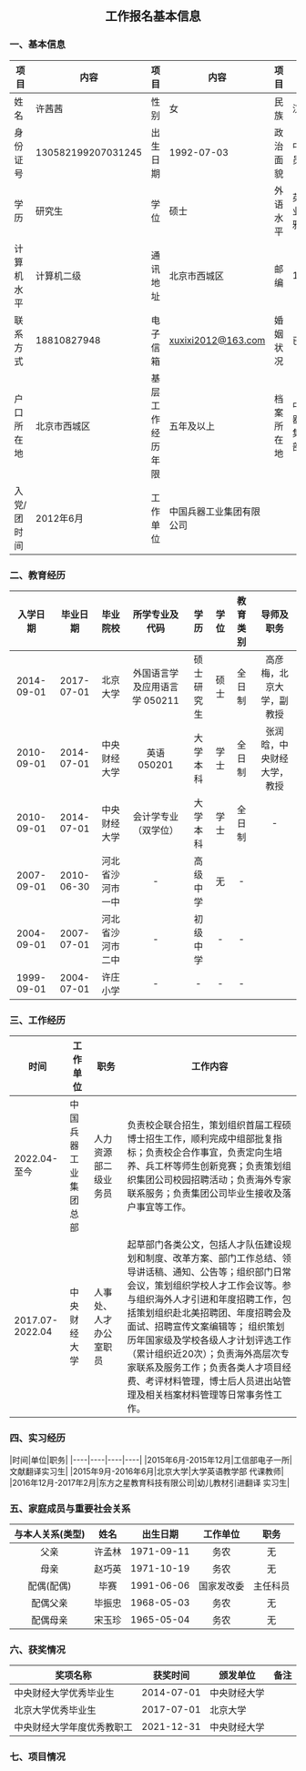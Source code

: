 ## <center>工作报名基本信息</center>
### 一、基本信息
|项目|内容|项目|内容|项目|内容|
|----|----|----|----|----|----|
|姓名|许茜茜|性别|女|民族|汉族|
|身份证号|130582199207031245|出生日期|1992-07-03|政治面貌|中共党员|
|学历|研究生|学位|硕士|外语水平|英语专业八级/雅思7.5|
|计算机水平|计算机二级|通讯地址|北京市西城区|邮编|100055|
|联系方式|18810827948|电子信箱|xuxixi2012@163.com|婚姻状况|已婚|
|户口所在地|北京市西城区|基层工作经历年限|五年及以上|档案所在地|中国兵器工业集团总部|
|入党/团时间|2012年6月|工作单位|中国兵器工业集团有限公司|

### 二、教育经历

入学日期|毕业日期|毕业院校|所学专业及代码|学历|学位|教育类别|导师及职务|
|:----:|:----:|:----:|:----:|:----:|:----:|:----:|:----:|
|2014-09-01|2017-07-01|北京大学|外国语言学及应用语言学 050211|硕士研究生|硕士|全日制|高彦梅，北京大学，副教授|
|2010-09-01|2014-07-01|中央财经大学|英语 050201|大学本科|学士|全日制|张润晗，中央财经大学，教授|
|2010-09-01|2014-07-01|中央财经大学|会计学专业（双学位）|大学本科|学士|全日制|-|
|2007-09-01|2010-06-30|河北省沙河市一中|-|高级中学|无|-||
|2004-09-01|2007-07-01|河北省沙河市二中|-|初级中学|-|-||
|1999-09-01|2004-07-01|许庄小学|-|-|-|-||

### 三、工作经历
|时间|工作单位|职务|工作内容|
|----|----|----|----|
|2022.04-至今|中国兵器工业集团总部|人力资源部二级业务员|负责校企联合招生，策划组织首届工程硕博士招生工作，顺利完成中组部批复指标；负责校企合作事宜，负责定向生培养、兵工杯等师生创新竞赛；负责策划组织集团公司校园招聘活动；负责海外专家联系服务；负责集团公司毕业生接收及落户事宜等工作。|
|2017.07-2022.04|中央财经大学|人事处、人才办公室职员|起草部门各类公文，包括人才队伍建设规划和制度、改革方案、部门工作总结、领导讲话稿、通知、公告等；组织部门日常会议，策划组织学校人才工作会议等。参与组织海外人才引进和年度招聘工作，包括策划组织赴北美招聘团、年度招聘会及面试、招聘宣传文案编辑等； 组织策划历年国家级及学校各级人才计划评选工作（累计组织近20次）；负责海外高层次专家联系及服务工作；负责各类人才项目经费、考评材料管理，博士后人员进出站管理及相关档案材料管理等日常事务性工作。 

### 四、实习经历

|时间|单位|职务|
|----|----|----|----|
|2015年6月-2015年12月|工信部电子一所|文献翻译实习生|
|2015年9月-2016年6月|北京大学|大学英语教学部 代课教师|
|2016年12月-2017年2月|东方之星教育科技有限公司|幼儿教材引进翻译 实习生|

### 五、家庭成员与重要社会关系

|与本人关系(类型)|姓名|出生日期|工作单位|职务|
|:----:|:----:|:----:|:----:|:----:|
|父亲|许孟林|1971-09-11|务农|无|
|母亲|赵巧英|1971-10-19|务农|无|
|配偶(配偶)|毕赛|1991-06-06|国家发改委|主任科员|
|配偶父亲|毕振忠|1968-05-03|务农|无|
|配偶母亲|宋玉珍|1965-05-04|务农|无 |

### 六、获奖情况

|奖项名称|获奖时间|颁发单位|备注|
|----|----|----|----|
|中央财经大学优秀毕业生|2014-07-01|中央财经大学|
|北京大学优秀毕业生|2017-07-01|北京大学|
|中央财经大学年度优秀教职工|2021-12-31|中央财经大学|

### 七、项目情况
